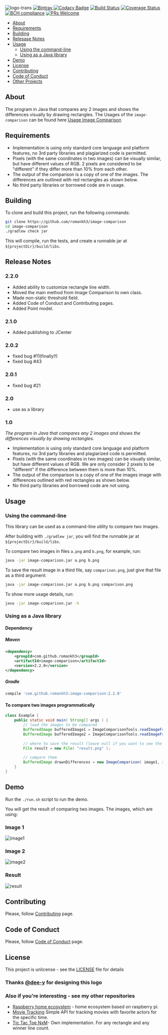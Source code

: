 ![logo-trans](https://user-images.githubusercontent.com/16310793/42029324-df117c42-7ad7-11e8-8d3e-9c6cd8822d6c.png)
[ ![Bintray](https://api.bintray.com/packages/romankh3/image-comparison/image-comparison/images/download.svg) ](https://bintray.com/romankh3/image-comparison/image-comparison/_latestVersion)
[![Codacy Badge](https://api.codacy.com/project/badge/Grade/e4fd1c61d0f147358f8c5df212256491)](https://app.codacy.com/app/romankh3/image-comparison?utm_source=github.com&utm_medium=referral&utm_content=romankh3/image-comparison&utm_campaign=Badge_Grade_Dashboard)
[![Build Status](https://travis-ci.org/romankh3/image-comparison.svg?branch=master)](https://travis-ci.org/romankh3/image-comparison) [![Coverage Status](https://coveralls.io/repos/github/romankh3/image-comparison/badge.svg?branch=master)](https://coveralls.io/github/romankh3/image-comparison?branch=master) [![BCH compliance](https://bettercodehub.com/edge/badge/romankh3/image-comparison?branch=master)](https://bettercodehub.com/) [![PRs Welcome](https://img.shields.io/badge/PRs-welcome-brightgreen.svg)](https://github.com/romankh3/image-comparison/pulls)

*   [About](#about)
*   [Requirements](#requirements)
*   [Building](#building)
*   [Relesase Notes](#relesase-notes)
*   [Usage](#usage)
    *   [Using the command-line](#using-the-command-line)
    *   [Using as a Java library](#using-as-a-java-library)
*   [Demo](#demo)
*   [License](#license)
*   [Contributing](#contributing)
*   [Code of Conduct](#code-of-conduct)
*   [Other Projects](#also-if-youre-interesting---see-my-other-repositories)

## About
The program in Java that compares any 2 images and shows the differences visually by drawing rectangles. The Usages of the `image-comparison` can be found here [Usage Image Comparison](https://github.com/romankh3/usage-image-comparison)

## Requirements
*   Implementation is using only standard core language and platform features, no 3rd party libraries and plagiarized code is permitted.
*   Pixels (with the same coordinates in two images) can be visually similar, but have different values of RGB. 2 pixels are considered to be "different" if they differ more than 10% from each other.
*   The output of the comparison is a copy of one of the images. The differences are outlined with red rectangles as shown below.
*   No third party libraries or borrowed code are in usage.

## Building
To clone and build this project, run the following commands:
 
```bash
git clone https://github.com/romankh3/image-comparison
cd image-comparison
./gradlew check jar
```

This will compile, run the tests, and create a runnable jar at `${projectDir}/build/libs`.

## Release Notes

### 2.2.0
*   Added ability to customize rectangle line width.
*   Moved the main method from Image Comparison to own class.
*   Made non-static threshold field.
*   Added Code of Conduct and Contributing pages.
*   Added Point model.

### 2.1.0
*   Added publishing to JCenter

### 2.0.2
*   fixed bug #11(finally!!)
*   fixed bug #43

### 2.0.1 
*   fixed bug #21

### 2.0
*   use as a library 

### 1.0
*The program in Java that compares any 2 images and shows the differences visually by drawing rectangles.*
*   Implementation is using only standard core language and platform features, no 3rd party libraries and plagiarized code is permitted.
*   Pixels (with the same coordinates in two images) can be visually similar, but have
different values of RGB. We are only consider 2 pixels to be "different" if the
difference between them is more than 10%.
*   The output of the comparison is a copy of one of the images image with
differences outlined with red rectangles as shown below.
*   No third party libraries and borrowed code are not using.

## Usage

### Using the command-line

This library can be used as a command-line utility to compare two images.

After building with `./gradlew jar`, you will find the runnable jar at `${projectDir}/build/libs`.

To compare two images in files `a.png` and `b.png`, for example, run:

```bash
java -jar image-comparison.jar a.png b.png
```

To save the result image in a third file, say `comparison.png`, just give that file as a third argument:

```bash
java -jar image-comparison.jar a.png b.png comparison.png
```

To show more usage details, run:

```bash
java -jar image-comparison.jar -h
```

### Using as a Java library

#### Dependency
##### Maven
```xml
<dependency>
    <groupId>com.github.romankh3</groupId>
    <artifactId>image-comparison</artifactId>
    <version>2.2.0</version>
</dependency>
```
##### Gradle
```groovy
compile 'com.github.romankh3:image-comparison:2.2.0'
```


#### To compare two images programmatically
```java
class Example {
    public static void main( String[] args ) {
        // load the images to be compared
        BufferedImage bufferedImage1 = ImageComparisonTools.readImageFromResources("image1.png");
        BufferedImage bufferedImage2 = ImageComparisonTools.readImageFromResources("image2.png");
        
        // where to save the result (leave null if you want to see the result in the UI)
        File result = new File( "result.png" );
        
        // compare them
        BufferedImage drawnDifferences = new ImageComparison( image1, image2, result ).compareImages();
    }
}
```

## Demo

Run the `./run.sh` script to run the demo.

You will get the result of comparing two images.
The images, which are using:

### Image 1

![image1](https://user-images.githubusercontent.com/16310793/28955567-52edeabe-78f0-11e7-8bb2-d435c8df23ff.png)

### Image 2

![image2](https://user-images.githubusercontent.com/16310793/28955566-52ead892-78f0-11e7-993c-847350da0bf8.png)

### Result

![result](https://user-images.githubusercontent.com/16310793/28955568-52f23e02-78f0-11e7-92c5-07602b6a0887.png)

## Contributing
Please, follow [Contributing](CONTRIBUTING.md) page.

## Code of Conduct
Please, follow [Code of Conduct](CODE_OF_CONDUCT.md) page.

## License
This project is unlicense - see the [LICENSE](LICENSE) file for details

### Thanks [@dee-y](https://github.com/dee-y) for designing this logo

### Also if you're interesting - see my other repositories
*   [Raspberry home ecosystem](https://github.com/romankh3/raspberrypi-home-ecosystem) - home ecosystem based on raspberry pi.
*   [Movie Tracking](https://github.com/romankh3/movietracking) Simple API for tracking movies with favorite actors for the specific time.
*   [Tic Tac Toe NxM](https://github.com/romankh3/tictactoe)- Own implementation. For any rectangle and any winner line count. 
